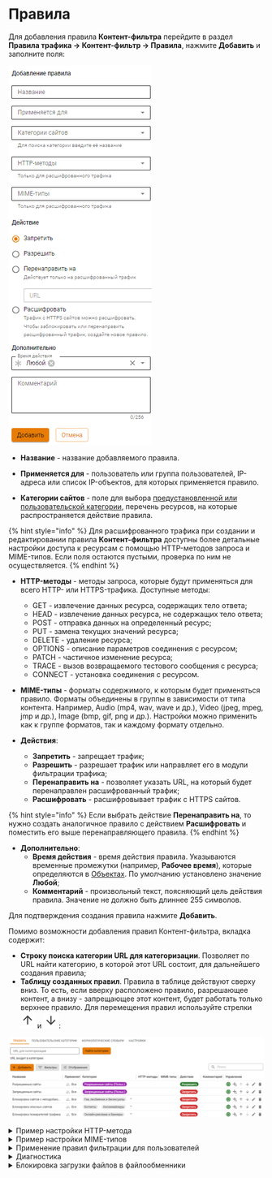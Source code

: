 # Правила

Для добавления правила **Контент-фильтра** перейдите в раздел **Правила трафика -> Контент-фильтр -> Правила**, нажмите **Добавить** и заполните поля:

![](/.gitbook/assets/content-filter26.png)

* **Название** - название добавляемого правила.

* **Применяется для** - пользователь или группа пользователей, IP-адреса или список IP-объектов, для которых применяется правило.

* **Категории сайтов** - поле для выбора [предустановленной или пользовательской категории](/settings/access-rules/content-filter/custom-categories.md), перечень ресурсов, на которые распространяется действие правила.

{% hint style="info" %}
Для расшифрованного трафика при создании и редактировании правила **Контент-фильтра** доступны более детальные настройки доступа к ресурсам с помощью HTTP-методов запроса и MIME-типов. Если поля остаются пустыми, проверка по ним не осуществляется.
{% endhint %}

* **HTTP-методы** - методы запроса, которые будут применяться для всего HTTP- или HTTPS-трафика. Доступные методы:
  * GET - извлечение данных ресурса, содержащих тело ответа;
  * HEAD - извлечение данных ресурса, не содержащих тело ответа;
  * POST - отправка данных на определенный ресурс;
  * PUT - замена текущих значений ресурса;
  * DELETE - удаление ресурса;
  * OPTIONS - описание параметров соединения с ресурсом;
  * PATCH - частичное изменение ресурса;
  * TRACE - вызов возвращаемого тестового сообщения с ресурса;
  * CONNECT - установка соединения с ресурсом.

* **MIME-типы** - форматы содержимого, к которым будет применяться правило. Форматы объединены в группы в зависимости от типа контента. Например, Audio (mp4, wav, wave и др.), Video (jpeg, mpeg, jmp и др.), Image (bmp, gif, png и др.). Настройки можно применить как к группе форматов, так и каждому формату отдельно.

* **Действия**:
  * **Запретить** - запрещает трафик;
  * **Разрешить** - разрешает трафик или направляет его в модули фильтрации трафика;
  * **Перенаправить на** - позволяет указать URL, на который будет перенаправлен расшифрованный трафик;
  * **Расшифровать** - расшифровывает трафик с HTTPS сайтов.

{% hint style="info" %}
Если выбрать действие **Перенаправить на**, то нужно создать аналогичное правило с действием **Расшифровать** и поместить его выше перенаправляющего правила.
{% endhint %}

* **Дополнительно**:
  * **Время действия** - время действия правила. Указываются временные промежутки (например, **Рабочее время**), которые определяются в [Объектах](/settings/access-rules/aliases.md). По умолчанию установлено значение **Любой**;
  * **Комментарий** - произвольный текст, поясняющий цель действия правила. Значение не должно быть длиннее 255 символов.

Для подтверждения создания правила нажмите **Добавить**.

Помимо возможности добавления правил Контент-фильтра, вкладка содержит:

* **Строку поиска категории URL для категоризации**. Позволяет по URL найти категорию, в которой этот URL состоит, для дальнейшего создания правила; 
* **Таблицу созданных правил**. Правила в таблице действуют сверху вниз. То есть, если вверху расположено правило, разрешающее контент, а внизу - запрещающее этот контент, будет работать только верхнее правило. Для перемещения правил используйте стрелки ![](/.gitbook/assets/icon-up.png) и ![](/.gitbook/assets/icon-down.png):

![](/.gitbook/assets/content-filter7.png)

<details>

<summary>Пример настройки HTTP-метода</summary>

**Пример**. Необходимо запретить всем пользователям отправлять данные на запрещенные сайты. 

Перейдите в раздел **Правила трафика -> Контент-фильтр -> Правила** и нажмите **Добавить**. Заполните поля, как на скриншоте:

![](/.gitbook/assets/content-filter27.png)

В поле **Категории сайтов** укажите предварительно созданную пользовательскую категорию **Запрещенные сайты**. При сохранении правила сайты откроются, если трафик не заблокирован другим правилом, но пользователь не сможет отправить данные (например, форму обратной связи).

</details>

<details>

<summary>Пример настройки MIME-типов</summary>

**Пример**. Необходимо запретить конкретному пользователю (например, User1) воспроизводить видеоконтент на запрещенных сайтах. 

Перейдите в раздел **Правила трафика -> Контент-фильтр -> Правила** и нажмите **Добавить**. Заполните поля, как на скриншоте:

![](/.gitbook/assets/content-filter28.png)

В поле **Категории сайтов** укажите предварительно созданную пользовательскую категорию **Запрещенные сайты**. В поле **MIME-типы** выберите все форматы группы **Video**. Примените действие правила **Запретить**. При сохранении правила сайт откроется, если трафик не заблокирован другим правилом, но видеоконтент не воспроизведется.

</details>

<details>

<summary>Применение правил фильтрации для пользователей</summary>

Правила применяются сверху вниз в порядке следования в таблице до первого совпадения. Таким образом, если вышестоящим правилом будет разрешен какой-то ресурс для определенной группы пользователей, то правила ниже применяться не будут. Так можно создавать гибкие настройки фильтрации, исключая нужных пользователей вышестоящими правилами из правил блокировки. Аналогичным образом действуют правила расшифровки HTTPS.

В столбце **Управление** можно активировать или деактивировать правило, менять его приоритет, редактировать и удалять. Правила контентной фильтрации применяются сразу после их создания или включения.

![](/.gitbook/assets/content-filter1.gif)

Чтобы создать новое правило, нажмите **Добавить** в левом верхнем углу над таблицей.

Заполните следующие поля:

![](/.gitbook/assets/content-filter11.png)

* **Название** - наименование правила в списке. Значение не должно быть длиннее 42 символов;
* **Применяется для** - можно выбрать объекты типа: пользователь, группа пользователей, IP-адрес, диапазон IP-адресов, подсеть, список IP-адресов или специальный объект **Превышена квота** (в этот объект попадают пользователи, превысившие квоту по трафику);
* **Категории сайтов** - пользовательские, специальные и расширенные категории веб-ресурсов;
* **Действие** - действие данного правила на веб-запросы. Можно запретить, разрешить или расшифровать HTTPS-трафик;
* Также можно дополнительно указать **Время действия** правила.

</details>

<details>

<summary>Диагностика</summary>

Если правила контентной фильтрации не действуют, проверьте следующие параметры в настройках:

1\. IP-адрес компьютера пользователя должен соответствовать его адресу в авторизации (раздел **Мониторинг - Авторизованные пользователи**), пользователь должен находиться в нужной группе, на которую назначено правило.

2\. IP-адрес пользователя и ресурса, к которому он обращается, не должен входить в исключения прокси-сервера.

3\. Проверьте правильность категоризации ресурса, к которому обращаетесь, в поле **URL для категоризации** на вкладке **Правила**:

![](/.gitbook/assets/content-filter2.gif)

<!-- Для этого вставьте в поле ссылку на ресурс, который требуется категоризировать, и нажмите **Найти категории**. Категории, в которые входит URL, отобразатся ниже. -->

**Если сайт неправильно категоризирован, воспользуйтесь формой обратной связи [SkyDNS](https://www.skydns.ru/feedback/).**

4\. В браузере и на компьютере пользователя не используются функции или плагины VPN, не прописаны сторонние прокси-серверы.

5\. Проверить настройки контентной фильтрации по блокировке опасных и потенциально опасных файлов можно с помощью сервиса [security.ideco.ru](https://security.ideco.ru).

</details>

<details>

<summary>Блокировка загрузки файлов в файлообменники</summary>

Блокирование этой категории требует особой настройки правил Контент-фильтра. В случае с файлообменниками (Google Drive, Яндекс.Диск, облако Mail.ru, Dropbox.com) расшифровки трафика категорий *Файлообменники*, *Файловые хранилища*, *Файловые архивы* и *Загрузка файлов в файлообменники* может быть недостаточно.

Чтобы заблокировать загрузку файлов в облака через браузер, выполните действия:

1\. Включите **Блокировку протоколов Quic/HTTP3** на вкладке **Контент-фильтр -> Настройки**:

  ![](/.gitbook/assets/content-filter.png)

2\. Создайте пользовательскую категорию для расшифровки трафика, указав домены нужных файлообменников:

  ![](/.gitbook/assets/content-filter1.png)

  Для указания доменов используйте маски: `*.cloud.mail.ru`, `cloud.mail.ru/home`, `*.mail.ru`, `cloud.mail.ru`. 

3\. Создайте правило, расшифровывающее трафик созданной в п. 2 категории:

  ![](/.gitbook/assets/content-filter2.png)

4\. Ниже создайте правило, запрещающее загрузку файлов в файлообменники:

  ![](/.gitbook/assets/content-filter3.png)

5\. Проверьте, работает ли блокировка: с устройства пользователя, для которого она настроена, зайдите на сайты нужных файлообменников и попробуйте загрузить файлы.\
Если загрузка проходит, создайте в **Контент-фильтре** правило, расшифровывающее весь трафик пользователя, а ниже - правило, запрещающее загрузку файлов в файлообменники:

![](/.gitbook/assets/content-filter4.png)

</details>